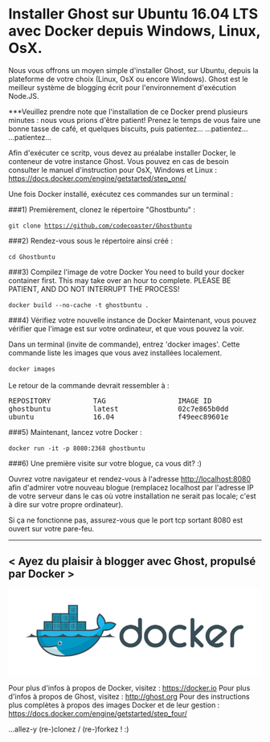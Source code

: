 # Installer Ghost sur Ubuntu 16.04 LTS avec Docker depuis Windows, Linux, OsX.

Nous vous offrons un moyen simple d'installer Ghost, sur Ubuntu, depuis la plateforme de votre choix (Linux, OsX ou encore Windows).  Ghost est le meilleur système de blogging écrit pour l'environnement d'exécution Node.JS.

***Veuillez prendre note que l'installation de ce Docker prend plusieurs minutes : nous vous prions d'être patient!  Prenez le temps de vous faire une bonne tasse de café, et quelques biscuits, puis patientez... ...patientez... ...patientez...

Afin d'exécuter ce scritp, vous devez au préalabe installer Docker, le conteneur de votre instance Ghost.  Vous pouvez en cas de besoin consulter le manuel d'instruction pour OsX, Windows et Linux : https://docs.docker.com/engine/getstarted/step_one/


Une fois Docker installé, exécutez ces commandes sur un terminal : 

###1) Premièrement, clonez le répertoire "Ghostbuntu" :

<code>git clone https://github.com/codecoaster/Ghostbuntu</code><br />

###2) Rendez-vous sous le répertoire ainsi créé :   
 
<code>cd Ghostbuntu</code>

###3) Compilez l'image de votre Docker
You need to build your docker container first.  This may take over an hour to complete.  PLEASE BE PATIENT, AND DO NOT INTERRUPT THE PROCESS!

<code>docker build --no-cache -t ghostbuntu .</code>


###4) Vérifiez votre nouvelle instance de Docker 
Maintenant, vous pouvez vérifier que l'image est sur votre ordinateur, et que vous pouvez la voir.

Dans un terminal (invite de commande), entrez 'docker images'.  Cette commande liste les images que vous avez installées localement.

<code>docker images</code><br />
<br />Le retour de la commande devrait ressembler à : 
<pre>
REPOSITORY          TAG                 IMAGE ID            CREATED             SIZE
ghostbuntu          latest              02c7e865b0dd        20 seconds ago      377 MB
ubuntu              16.04               f49eec89601e        4 weeks ago         129 MB
</pre>


###5) Maintenant, lancez votre Docker : 

<code>docker run -it -p 8080:2368 ghostbuntu</code>


###6) Une première visite sur votre blogue, ca vous dit? :)

Ouvrez votre navigateur et rendez-vous à l'adresse <a href="http://localhost:8080">http://localhost:8080</a> afin d'admirer votre nouveau blogue (remplacez localhost par l'adresse IP de votre serveur dans le cas où votre installation ne serait pas locale; c'est à dire sur votre propre ordinateur).

Si ça ne fonctionne pas, assurez-vous que le port tcp sortant 8080 est ouvert sur votre pare-feu.
 ___________________________________________________________
< Ayez du plaisir à blogger avec Ghost, propulsé par Docker >
 -----------------------------------------------------------
  <img src="https://github.com/docker/docker/raw/master/docs/static_files/docker-logo-compressed.png" alt="Logo de Docker">



Pour plus d'infos à propos de Docker, visitez : https://docker.io
Pour plus d'infos à propos de Ghost, visitez : http://ghost.org
Pour des instructions plus complètes à propos des images Docker et de leur gestion : https://docs.docker.com/engine/getstarted/step_four/

...allez-y (re-)clonez / (re-)forkez ! :)

